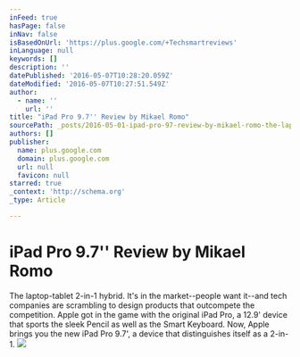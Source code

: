 ```yaml
---
inFeed: true
hasPage: false
inNav: false
isBasedOnUrl: 'https://plus.google.com/+Techsmartreviews'
inLanguage: null
keywords: []
description: ''
datePublished: '2016-05-07T10:28:20.059Z'
dateModified: '2016-05-07T10:27:51.549Z'
author:
  - name: ''
    url: ''
title: "iPad Pro 9.7'' Review by Mikael Romo"
sourcePath: _posts/2016-05-01-ipad-pro-97-review-by-mikael-romo-the-laptop-tablet-2-in-.md
authors: []
publisher:
  name: plus.google.com
  domain: plus.google.com
  url: null
  favicon: null
starred: true
_context: 'http://schema.org'
_type: Article

---
```

# iPad Pro 9.7'' Review by Mikael Romo

The laptop-tablet 2-in-1 hybrid. It's in the market--people want it--and tech companies are scrambling to design products that outcompete the competition. Apple got in the game with the original iPad Pro, a 12.9' device that sports the sleek Pencil as well as the Smart Keyboard. Now, Apple brings you the new iPad Pro 9.7', a device that distinguishes itself as a 2-in-1\.
![](https://the-grid-user-content.s3-us-west-2.amazonaws.com/74b96b8f-a32f-4033-a6e6-36c8ec992cf8.jpg)